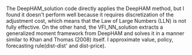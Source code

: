 The DeepHAM_solution code directly applies the DeepHAM method, but I found it doesn't perform well because it requires discretization of the adjustment cost, which means that the Law of Large Numbers (LLN) is not fully effective. 
On the other hand, the VFI_NN_solution extracts a generalized moment framework from DeepHAM and solves it in a manner similar to Khan and Thomas (2008) itself. I approximate value, policy, forecasting rule(dist-dist' and dist-price).
